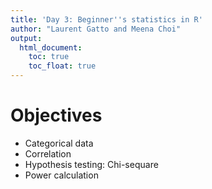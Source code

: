 ```yaml
---
title: 'Day 3: Beginner''s statistics in R'
author: "Laurent Gatto and Meena Choi"
output: 
  html_document:
    toc: true
    toc_float: true
---
```





# Objectives

- Categorical data
- Correlation
- Hypothesis testing: Chi-sequare
- Power calculation
